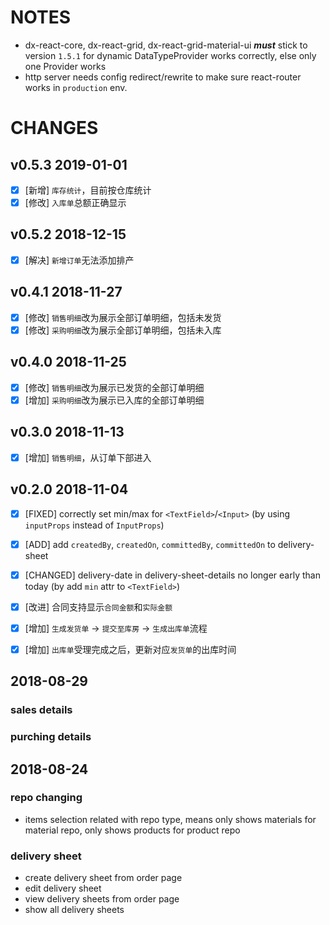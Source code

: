 # NOTES

+ dx-react-core, dx-react-grid, dx-react-grid-material-ui ***must*** stick to version `1.5.1` for dynamic DataTypeProvider works correctly, else only one Provider works
+ http server needs config redirect/rewrite to make sure react-router works in `production` env.

# CHANGES

## v0.5.3 2019-01-01
+ [x] [新增] `库存统计`，目前按仓库统计
+ [x] [修改] `入库单`总额正确显示

## v0.5.2 2018-12-15
+ [x] [解决] `新增订单`无法添加排产

## v0.4.1 2018-11-27
+ [x] [修改] `销售明细`改为展示全部订单明细，包括未发货
+ [x] [修改] `采购明细`改为展示全部订单明细，包括未入库

## v0.4.0 2018-11-25
+ [x] [修改] `销售明细`改为展示已发货的全部订单明细
+ [x] [增加] `采购明细`改为展示已入库的全部订单明细

## v0.3.0 2018-11-13
+ [x] [增加] `销售明细`，从订单下部进入

## v0.2.0 2018-11-04

+ [x] [FIXED] correctly set min/max for `<TextField>`/`<Input>` (by using `inputProps` instead of `InputProps`)

+ [x] [ADD] add `createdBy`, `createdOn`, `committedBy`, `committedOn` to delivery-sheet

+ [x] [CHANGED] delivery-date in delivery-sheet-details no longer early than today (by add `min` attr to `<TextField>`)

+ [x] [改进] 合同支持显示`合同金额`和`实际金额`
+ [x] [增加] `生成发货单` -> `提交至库房` -> `生成出库单`流程
+ [x] [增加] `出库单`受理完成之后，更新对应`发货单`的出库时间


## 2018-08-29

### sales details

### purching details


## 2018-08-24

### repo changing

+ items selection related with repo type, means only shows materials for material repo, only shows products for product repo

### delivery sheet

+ create delivery sheet from order page
+ edit delivery sheet
+ view delivery sheets from order page
+ show all delivery sheets
